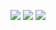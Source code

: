 ‎![](https://64.media.tumblr.com/ab4ae81fe64c7c730403e4227b8f68c0/c3a07a56e38f2b5a-61/s640x960/adbadb6f948193bd88c2f32fbd9784a69cffd924.pnj)
![](https://i.imgur.com/IliE0rM.png)
![](https://64.media.tumblr.com/e5efafba8758e09a5fd97e88881f2c54/3af65986d9234b8a-1a/s2048x3072/bbedb9848e62c120d6c8cf168dc3cf95849b7dfa.pnj)
